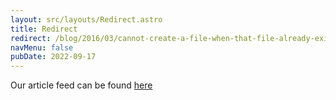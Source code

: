 ```yaml
---
layout: src/layouts/Redirect.astro
title: Redirect
redirect: /blog/2016/03/cannot-create-a-file-when-that-file-already-exists/
navMenu: false
pubDate: 2022-09-17
---
```

<div>
Our article feed can be found <a href="/blog/2016/03/cannot-create-a-file-when-that-file-already-exists/">here</a>
</div>
